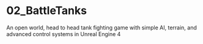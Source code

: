 # 02_BattleTanks
An open world, head to head tank fighting game with simple AI, terrain, and advanced control systems in Unreal Engine 4

